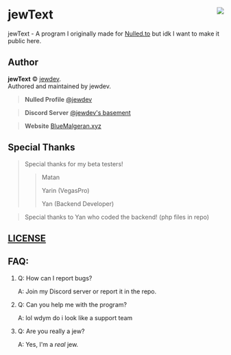 # jewText <img src="https://i.imgur.com/W2QSZeG.gif" align="right">

jewText - A program I originally made for [Nulled.to](https://nulled.to) but idk I want to make it public here.

## Author

**jewText** © [jewdev](https://github.com/BlueMalgeran).  
Authored and maintained by jewdev.

> **Nulled Profile** [@jewdev](https://www.nulled.to/user/1880782-)

> **Discord Server** [@jewdev's basement](https://discord.gg/VkDnTQP)

> **Website** [BlueMalgeran.xyz](https://bluemalgeran.xyz)

## Special Thanks
> Special thanks for my beta testers!
> > Matan
> > 
> > Yarin (VegasPro)
> > 
> > Yan (Backend Developer)

> Special thanks to Yan who coded the backend! (php files in repo)

## [LICENSE](https://github.com/BlueMalgeran/jewText/blob/master/LICENSE)

## FAQ:
1. Q: How can I report bugs?
   
   A: Join my Discord server or report it in the repo.
   
2. Q: Can you help me with the program?

   A: lol wdym do i look like a support team
   
3. Q: Are you really a jew?

   A: Yes, I'm a *real* jew.
